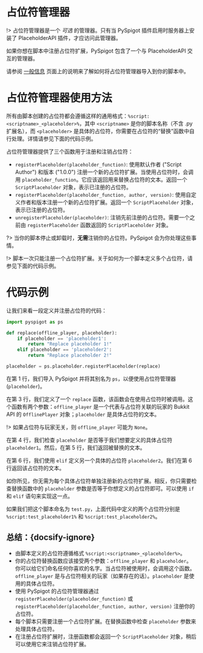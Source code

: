 # 占位符管理器

!> 占位符管理器是一个 *可选* 的管理器。只有当 PySpigot 插件启用时服务器上安装了 PlaceholderAPI 插件，才应访问此管理器。

如果你想在脚本中注册占位符扩展，PySpigot 包含了一个与 PlaceholderAPI 交互的管理器。

请参阅 [一般信息](writingscripts#PySpigot-的管理器) 页面上的说明来了解如何将占位符管理器导入到你的脚本中。

# 占位符管理器使用方法

所有由脚本创建的占位符都会遵循这样的通用格式：`%script:<scriptname>_<placeholder>%`，其中 `<scriptname>` 是你的脚本名称（不含 .py 扩展名），而 `<placeholder>` 是具体的占位符，你需要在占位符的“替换”函数中自行处理。详情请参见下面的代码示例。

占位符管理器提供了三个函数用于注册和注销占位符：

- `registerPlaceholder(placeholder_function)`: 使用默认作者 ("Script Author") 和版本 ("1.0.0") 注册一个新的占位符扩展。当使用占位符时，会调用 `placeholder_function`。它应该返回用来替换占位符的文本。返回一个 `ScriptPlaceholder` 对象，表示已注册的占位符。
- `registerPlaceholder(placeholder_function, author, version)`: 使用自定义作者和版本注册一个新的占位符扩展。返回一个 `ScriptPlaceholder` 对象，表示已注册的占位符。
- `unregisterPlaceholder(placeholder)`: 注销先前注册的占位符。需要一个之前由 `registerPlaceholder` 函数返回的 `ScriptPlaceholder` 对象。

?> 当你的脚本停止或卸载时，**无需**注销你的占位符。PySpigot 会为你处理这些事情。

!> 脚本一次只能注册一个占位符扩展。关于如何为一个脚本定义多个占位符，请参见下面的代码示例。

# 代码示例

让我们来看一段定义并注册占位符的代码：

```python
import pyspigot as ps

def replace(offline_player, placeholder):
	if placeholder == 'placeholder1':
		return "Replace placeholder 1!"
	elif placeholder == 'placeholder2':
		return "Replace placeholder 2!"

placeholder = ps.placeholder.registerPlaceholder(replace)
```

在第 1 行，我们导入 PySpigot 并将其别名为 `ps`，以便使用占位符管理器 (`placeholder`)。

在第 3 行，我们定义了一个 `replace` 函数，该函数会在使用占位符时被调用。这个函数有两个参数：`offline_player` 是一个代表与占位符关联的玩家的 Bukkit API 的 `OfflinePlayer` 对象；`placeholder` 是具体占位符的文本。

!> 如果占位符与玩家无关，则 `offline_player` 可能为 `None`。

在第 4 行，我们检查 `placeholder` 是否等于我们想要定义的具体占位符 `placeholder1`。然后，在第 5 行，我们返回被替换的文本。

在第 6 行，我们使用 `elif` 定义另一个具体的占位符 `placeholder2`。我们在第 6 行返回该占位符的文本。

如你所见，你无需为每个具体占位符单独注册新的占位符扩展。相反，你只需要检查替换函数中的 `placeholder` 参数是否等于你想定义的占位符即可。可以使用 `if` 和 `elif` 语句来实现这一点。

如果我们把这个脚本命名为 `test.py`，上面代码中定义的两个占位符分别是 `%script:test_placeholder1%` 和 `%script:test_placeholder2%`。

## 总结：{docsify-ignore}

- 由脚本定义的占位符遵循格式 `%script:<scriptname>_<placeholder%>`。
- 你的占位符替换函数应该接受两个参数：`offline_player` 和 `placeholder`。你可以给它们命名任何你喜欢的名字。当占位符被使用时，会调用这个函数。`offline_player` 是与占位符相关的玩家（如果存在的话）。`placeholder` 是使用的具体占位符。
- 使用 PySpigot 的占位符管理器通过 `registerPlaceholder(placeholder_function)` 或 `registerPlaceholder(placeholder_function, author, version)` 注册你的占位符。
- 每个脚本只需要注册一个占位符扩展。在替换函数中检查 `placeholder` 参数来处理具体占位符。
- 在注册占位符扩展时，注册函数都会返回一个 `ScriptPlaceholder` 对象，稍后可以使用它来注销占位符扩展。

